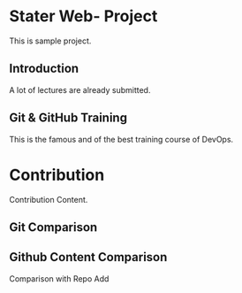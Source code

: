 
# Stater Web- Project
This is sample project.

## Introduction
A lot of lectures are already submitted.

## Git & GitHub Training
This is the famous and of the best training course of DevOps.

# Contribution
Contribution Content.

## Git Comparison

## Github Content Comparison
Comparison with Repo
Add

